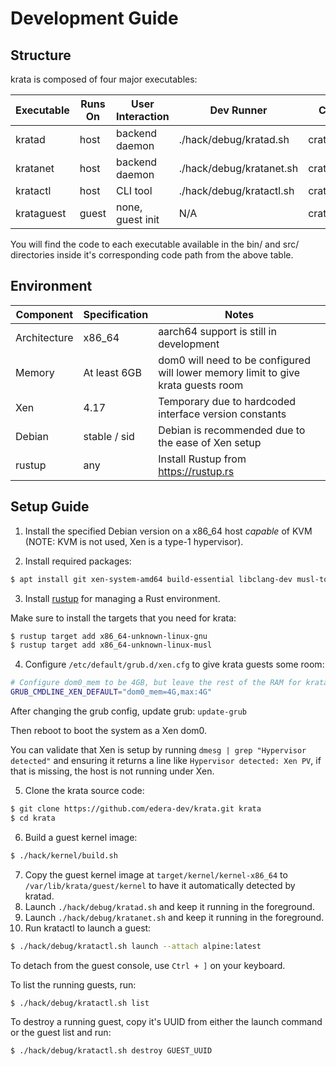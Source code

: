 # Development Guide

## Structure

krata is composed of four major executables:

| Executable | Runs On | User Interaction | Dev Runner               | Code Path         |
| ---------- | ------- | ---------------- | ------------------------ | ----------------- |
| kratad     | host    | backend daemon   | ./hack/debug/kratad.sh   | crates/daemon     |
| kratanet   | host    | backend daemon   | ./hack/debug/kratanet.sh | crates/network    |
| kratactl   | host    | CLI tool         | ./hack/debug/kratactl.sh | crates/ctl        |
| krataguest | guest   | none, guest init | N/A                      | crates/guest      |

You will find the code to each executable available in the bin/ and src/ directories inside
it's corresponding code path from the above table.

## Environment

| Component     | Specification | Notes                                                                             |
| ------------- | ------------- | --------------------------------------------------------------------------------- |
| Architecture  | x86_64        | aarch64 support is still in development                                           |
| Memory        | At least 6GB  | dom0 will need to be configured will lower memory limit to give krata guests room | 
| Xen           | 4.17          | Temporary due to hardcoded interface version constants                            |
| Debian        | stable / sid  | Debian is recommended due to the ease of Xen setup                                |
| rustup        | any           | Install Rustup from https://rustup.rs                                             |

## Setup Guide

1. Install the specified Debian version on a x86_64 host _capable_ of KVM (NOTE: KVM is not used, Xen is a type-1 hypervisor).

2. Install required packages:

```sh
$ apt install git xen-system-amd64 build-essential libclang-dev musl-tools flex bison libelf-dev libssl-dev bc protobuf-compiler libprotobuf-dev squashfs-tools erofs-utils
```

3. Install [rustup](https://rustup.rs) for managing a Rust environment.

Make sure to install the targets that you need for krata:

```sh
$ rustup target add x86_64-unknown-linux-gnu
$ rustup target add x86_64-unknown-linux-musl
```

4. Configure `/etc/default/grub.d/xen.cfg` to give krata guests some room:

```sh
# Configure dom0_mem to be 4GB, but leave the rest of the RAM for krata guests.
GRUB_CMDLINE_XEN_DEFAULT="dom0_mem=4G,max:4G"
```

After changing the grub config, update grub: `update-grub`

Then reboot to boot the system as a Xen dom0.

You can validate that Xen is setup by running `dmesg | grep "Hypervisor detected"` and ensuring it returns a line like `Hypervisor detected: Xen PV`, if that is missing, the host is not running under Xen.

5. Clone the krata source code:
```sh
$ git clone https://github.com/edera-dev/krata.git krata
$ cd krata
```

6. Build a guest kernel image:

```sh
$ ./hack/kernel/build.sh
```

7. Copy the guest kernel image at `target/kernel/kernel-x86_64` to `/var/lib/krata/guest/kernel` to have it automatically detected by kratad.
8. Launch `./hack/debug/kratad.sh` and keep it running in the foreground.
9. Launch `./hack/debug/kratanet.sh` and keep it running in the foreground.
10. Run kratactl to launch a guest:

```sh
$ ./hack/debug/kratactl.sh launch --attach alpine:latest
```

To detach from the guest console, use `Ctrl + ]` on your keyboard.

To list the running guests, run:
```sh
$ ./hack/debug/kratactl.sh list
```

To destroy a running guest, copy it's UUID from either the launch command or the guest list and run:
```sh
$ ./hack/debug/kratactl.sh destroy GUEST_UUID
```
